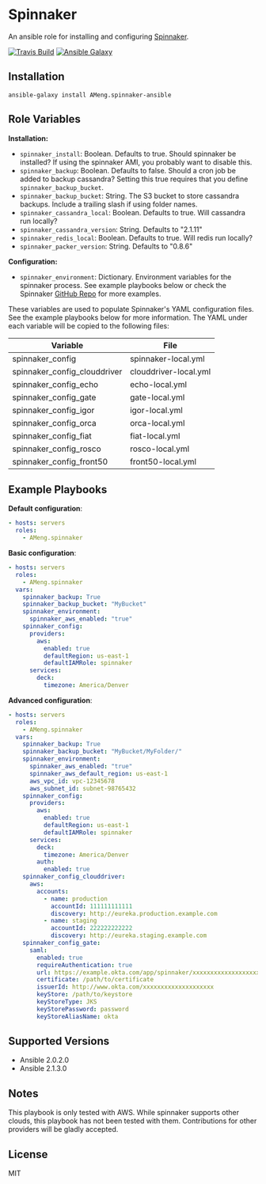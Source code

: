 Spinnaker
=========

An ansible role for installing and configuring [Spinnaker](http://spinnaker.io).

[![Travis Build](https://travis-ci.org/AMeng/spinnaker-ansible.svg?branch=master)](https://travis-ci.org/AMeng/spinnaker-ansible)
[![Ansible Galaxy](https://img.shields.io/badge/ansible--galaxy-spinnaker--ansible-blue.svg)](https://galaxy.ansible.com/AMeng/spinnaker-ansible/)

Installation
------------

```
ansible-galaxy install AMeng.spinnaker-ansible
```

Role Variables
--------------

**Installation:**

 * `spinnaker_install`: Boolean. Defaults to true. Should spinnaker be
   installed? If using the spinnaker AMI, you probably want to disable this.
 * `spinnaker_backup`: Boolean. Defaults to false. Should a cron job be added
   to backup cassandra? Setting this true requires that you define
   `spinnaker_backup_bucket`.
 * `spinnaker_backup_bucket`: String. The S3 bucket to store cassandra backups.
   Include a trailing slash if using folder names.
 * `spinnaker_cassandra_local`: Boolean. Defaults to true. Will cassandra run
   locally?
 * `spinnaker_cassandra_version`: String. Defaults to "2.1.11"
 * `spinnaker_redis_local`: Boolean. Defaults to true. Will redis run locally?
 * `spinnaker_packer_version`: String. Defaults to "0.8.6"

**Configuration:**

* `spinnaker_environment`: Dictionary. Environment variables for the spinnaker
  process. See example playbooks below or check the Spinnaker
  [GitHub Repo](https://github.com/spinnaker/spinnaker/blob/master/etc/default/spinnaker)
  for more examples.

These variables are used to populate Spinnaker's YAML configuration files. See
the example playbooks below for more information. The YAML under each variable
will be copied to the following files:

|  Variable                    | File                  |
|------------------------------|-----------------------|
| spinnaker_config             | spinnaker-local.yml   |
| spinnaker_config_clouddriver | clouddriver-local.yml |
| spinnaker_config_echo        | echo-local.yml        |
| spinnaker_config_gate        | gate-local.yml        |
| spinnaker_config_igor        | igor-local.yml        |
| spinnaker_config_orca        | orca-local.yml        |
| spinnaker_config_fiat        | fiat-local.yml        |
| spinnaker_config_rosco       | rosco-local.yml       |
| spinnaker_config_front50     | front50-local.yml     |


Example Playbooks
-----------------

**Default configuration**:
```yaml
- hosts: servers
  roles:
    - AMeng.spinnaker
```

**Basic configuration**:
```yaml
- hosts: servers
  roles:
    - AMeng.spinnaker
  vars:
    spinnaker_backup: True
    spinnaker_backup_bucket: "MyBucket"
    spinnaker_environment:
      spinnaker_aws_enabled: "true"
    spinnaker_config:
      providers:
        aws:
          enabled: true
          defaultRegion: us-east-1
          defaultIAMRole: spinnaker
      services:
        deck:
          timezone: America/Denver
```

**Advanced configuration**:
```yaml
- hosts: servers
  roles:
    - AMeng.spinnaker
  vars:
    spinnaker_backup: True
    spinnaker_backup_bucket: "MyBucket/MyFolder/"
    spinnaker_environment:
      spinnaker_aws_enabled: "true"
      spinnaker_aws_default_region: us-east-1
      aws_vpc_id: vpc-12345678
      aws_subnet_id: subnet-98765432
    spinnaker_config:
      providers:
        aws:
          enabled: true
          defaultRegion: us-east-1
          defaultIAMRole: spinnaker
      services:
        deck:
          timezone: America/Denver
        auth:
          enabled: true
    spinnaker_config_clouddriver:
      aws:
        accounts:
          - name: production
            accountId: 111111111111
            discovery: http://eureka.production.example.com
          - name: staging
            accountId: 222222222222
            discovery: http://eureka.staging.example.com
    spinnaker_config_gate:
      saml:
        enabled: true
        requireAuthentication: true
        url: https://example.okta.com/app/spinnaker/xxxxxxxxxxxxxxxxxxxx/sso/saml
        certificate: /path/to/certificate
        issuerId: http://www.okta.com/xxxxxxxxxxxxxxxxxxxx
        keyStore: /path/to/keystore
        keyStoreType: JKS
        keyStorePassword: password
        keyStoreAliasName: okta
```

Supported Versions
------------------

 * Ansible 2.0.2.0
 * Ansible 2.1.3.0

Notes
-----

This playbook is only tested with AWS. While spinnaker supports other clouds,
this playbook has not been tested with them. Contributions for other providers
will be gladly accepted.

License
-------

MIT

